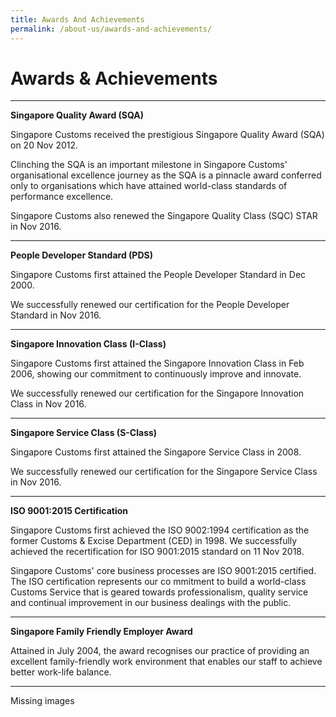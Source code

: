 ```yaml
---
title: Awards And Achievements
permalink: /about-us/awards-and-achievements/
---
```


# Awards & Achievements

---

**Singapore Quality Award (SQA)**

Singapore Customs received the prestigious Singapore Quality Award (SQA) on 20 Nov 2012.

Clinching the SQA is an important milestone in Singapore Customs' organisational excellence journey as the SQA is a pinnacle award conferred only to organisations which have attained world-class standards of performance excellence.

Singapore Customs also renewed the Singapore Quality Class (SQC) STAR in Nov 2016.

---

**People Developer Standard (PDS)**

Singapore Customs first attained the People Developer Standard in Dec 2000.

We successfully renewed our certification for the People Developer Standard in Nov 2016.

---

**Singapore Innovation Class (I-Class)**

Singapore Customs first attained the Singapore Innovation Class in Feb 2006, showing our commitment to continuously improve and innovate.

We successfully renewed our certification for the Singapore Innovation Class in Nov 2016.

---

**Singapore Service Class (S-Class)**

Singapore Customs first attained the Singapore Service Class in 2008.

We successfully renewed our certification for the Singapore Service Class in Nov 2016.

---

**ISO 9001:2015 Certification**

Singapore Customs first achieved the ISO 9002:1994 certification as the former Customs & Excise Department (CED) in 1998. We successfully achieved the recertification for ISO 9001:2015 standard on 11 Nov 2018.

Singapore Customs' core business processes are ISO 9001:2015 certified. The ISO certification represents our co mmitment to build a world-class Customs Service that is geared towards professionalism, quality service and continual improvement in our business dealings with the public.

---

**Singapore Family Friendly Employer Award**

Attained in July 2004, the award recognises our practice of providing an excellent family-friendly work environment that enables our staff to achieve better work-life balance.

---

Missing images 
